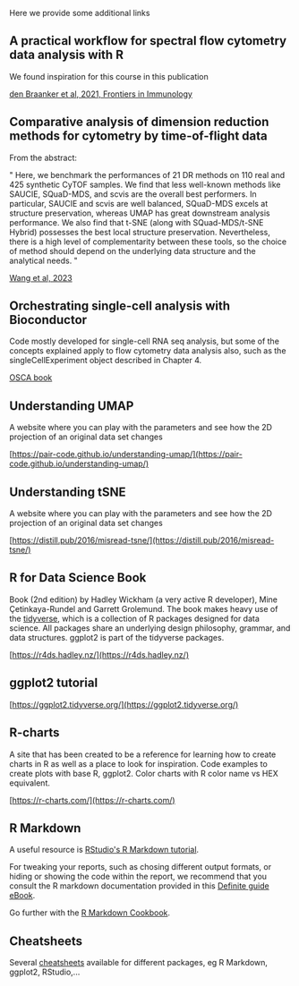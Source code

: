 Here we provide some additional links

## A practical workflow for spectral flow cytometry data analysis with R

We found inspiration for this course in this publication

[den Braanker et al, 2021, Frontiers in Immunology](https://doi.org/10.3389/fimmu.2021.768113)

## Comparative analysis of dimension reduction methods for cytometry by time-of-flight data

From the abstract:

" Here, we benchmark the performances of 21 DR methods on 110 real and 425 synthetic CyTOF samples. We find that less well-known methods like SAUCIE, SQuaD-MDS, and scvis are the overall best performers. In particular, SAUCIE and scvis are well balanced, SQuaD-MDS excels at structure preservation, whereas UMAP has great downstream analysis performance. We also find that t-SNE (along with SQuad-MDS/t-SNE Hybrid) possesses the best local structure preservation. Nevertheless, there is a high level of complementarity between these tools, so the choice of method should depend on the underlying data structure and the analytical needs. "

[Wang et al, 2023](https://www.nature.com/articles/s41467-023-37478-w)

## Orchestrating single-cell analysis with Bioconductor

Code mostly developed for single-cell RNA seq analysis, but some of the concepts explained apply to flow cytometry data analysis also, such as the singleCellExperiment object described in Chapter 4.

[OSCA book](https://bioconductor.org/books/3.18/OSCA.intro/)

## Understanding UMAP

A website where you can play with the parameters and see how the 2D projection of an original data set changes

[https://pair-code.github.io/understanding-umap/](https://pair-code.github.io/understanding-umap/)

## Understanding tSNE

A website where you can play with the parameters and see how the 2D projection of an original data set changes

[https://distill.pub/2016/misread-tsne/](https://distill.pub/2016/misread-tsne/)

## R for Data Science Book

Book (2nd edition) by Hadley Wickham (a very active R developer), Mine Çetinkaya-Rundel and Garrett Grolemund. The book makes heavy use of the [tidyverse](https://www.tidyverse.org/), which is a collection of R packages designed for data science. All packages share an underlying design philosophy, grammar, and data structures. ggplot2 is part of the tidyverse packages.

[https://r4ds.hadley.nz/](https://r4ds.hadley.nz/)


## ggplot2 tutorial

[https://ggplot2.tidyverse.org/](https://ggplot2.tidyverse.org/)


## R-charts

A site that has been created to be a reference for learning how to create charts in R as well as a place to look for inspiration. Code examples to create plots with base R, ggplot2. Color charts with R color name vs HEX equivalent.

[https://r-charts.com/](https://r-charts.com/)


## R Markdown

A useful resource is [RStudio's R Markdown tutorial](https://rmarkdown.rstudio.com/lesson-1.html).

For tweaking your reports, such as chosing different output formats, or hiding or showing the code within the report, we recommend that you consult the R markdown documentation provided in this [Definite guide eBook](https://bookdown.org/yihui/rmarkdown/).

Go further with the [R Markdown Cookbook](https://bookdown.org/yihui/rmarkdown-cookbook/).

## Cheatsheets

Several [cheatsheets](https://posit.co/resources/cheatsheets/) available for different packages, eg R Markdown, ggplot2, RStudio,...


